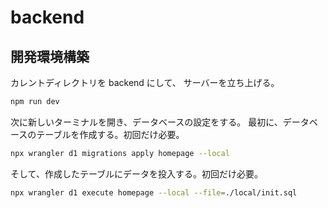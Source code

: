 # backend

## 開発環境構築

カレントディレクトリを backend にして、
サーバーを立ち上げる。

```zsh
npm run dev
```

次に新しいターミナルを開き、データベースの設定をする。
最初に、データベースのテーブルを作成する。初回だけ必要。

```zsh
npx wrangler d1 migrations apply homepage --local
```

そして、作成したテーブルにデータを投入する。初回だけ必要。

```zsh
npx wrangler d1 execute homepage --local --file=./local/init.sql
```
